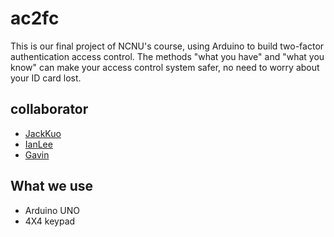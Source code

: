 # ac2fc
This is our final project of NCNU's course, using Arduino to build two-factor authentication access control. The methods "what you have" and "what you know" can make your access control system safer, no need to worry about your ID card lost.

## collaborator

- [JackKuo](https://github.com/jackkuo-tw)
- [IanLee](https://github.com/ian1hx)
- [Gavin](https://github.com/666gavin666)

## What we use

- Arduino UNO
- 4X4 keypad
